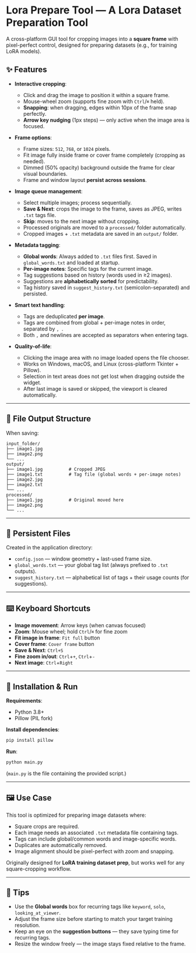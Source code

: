 # Lora Prepare Tool — A Lora Dataset Preparation Tool

A cross-platform GUI tool for cropping images into a **square frame** with pixel-perfect control, designed for preparing datasets (e.g., for training LoRA models).

## ✨ Features

- **Interactive cropping**:
  - Click and drag the image to position it within a square frame.
  - Mouse-wheel zoom (supports fine zoom with `Ctrl`/`⌘` held).
  - **Snapping**: when dragging, edges within 10px of the frame snap perfectly.
  - **Arrow key nudging** (1px steps) — only active when the image area is focused.

- **Frame options**:
  - Frame sizes: `512`, `768`, or `1024` pixels.
  - Fit image fully inside frame or cover frame completely (cropping as needed).
  - Dimmed (50% opacity) background outside the frame for clear visual boundaries.
  - Frame and window layout **persist across sessions**.

- **Image queue management**:
  - Select multiple images; process sequentially.
  - **Save & Next**: crops the image to the frame, saves as JPEG, writes `.txt` tags file.
  - **Skip**: moves to the next image without cropping.
  - Processed originals are moved to a `processed/` folder automatically.
  - Cropped images + `.txt` metadata are saved in an `output/` folder.

- **Metadata tagging**:
  - **Global words**: Always added to `.txt` files first. Saved in `global_words.txt` and loaded at startup.
  - **Per-image notes**: Specific tags for the current image.
  - Tag suggestions based on history (words used in ≥2 images).
  - Suggestions are **alphabetically sorted** for predictability.
  - Tag history saved in `suggest_history.txt` (semicolon-separated) and persisted.

- **Smart text handling**:
  - Tags are deduplicated **per image**.
  - Tags are combined from global + per-image notes in order, separated by `, `.
  - Both `,` and newlines are accepted as separators when entering tags.

- **Quality-of-life**:
  - Clicking the image area with no image loaded opens the file chooser.
  - Works on Windows, macOS, and Linux (cross-platform Tkinter + Pillow).
  - Selection in text areas does not get lost when dragging outside the widget.
  - After last image is saved or skipped, the viewport is cleared automatically.

---

## 📂 File Output Structure

When saving:

```
input_folder/
├── image1.jpg
├── image2.png
└── ...
output/
├── image1.jpg          # Cropped JPEG
├── image1.txt          # Tag file (global words + per-image notes)
├── image2.jpg
├── image2.txt
└── ...
processed/
├── image1.jpg          # Original moved here
├── image2.png
└── ...
```

---

## 📝 Persistent Files

Created in the application directory:

- `config.json` — window geometry + last-used frame size.
- `global_words.txt` — your global tag list (always prefixed to `.txt` outputs).
- `suggest_history.txt` — alphabetical list of tags + their usage counts (for suggestions).

---

## ⌨️ Keyboard Shortcuts

- **Image movement**: Arrow keys (when canvas focused)
- **Zoom**: Mouse wheel; hold `Ctrl`/`⌘` for fine zoom
- **Fit image in frame**: `Fit full` button
- **Cover frame**: `Cover frame` button
- **Save & Next**: `Ctrl+S`
- **Fine zoom in/out**: `Ctrl`+`+`, `Ctrl`+`-`
- **Next image**: `Ctrl`+`Right`

---

## 🚀 Installation & Run

**Requirements**:
- Python 3.8+
- Pillow (PIL fork)

**Install dependencies**:
```bash
pip install pillow
```

**Run**:
```bash
python main.py
```

(`main.py` is the file containing the provided script.)

---

## 🖼️ Use Case

This tool is optimized for preparing image datasets where:
- Square crops are required.
- Each image needs an associated `.txt` metadata file containing tags.
- Tags can include global/common words and image-specific words.
- Duplicates are automatically removed.
- Image alignment should be pixel-perfect with zoom and snapping.

Originally designed for **LoRA training dataset prep**, but works well for any square-cropping workflow.

---

## 📌 Tips

- Use the **Global words** box for recurring tags like `keyword`, `solo`, `looking_at_viewer`.
- Adjust the frame size before starting to match your target training resolution.
- Keep an eye on the **suggestion buttons** — they save typing time for recurring tags.
- Resize the window freely — the image stays fixed relative to the frame.

